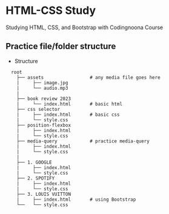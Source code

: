 # HTML-CSS Study

Studying HTML, CSS, and Bootstrap with Codingnoona Course

## Practice file/folder structure

- Structure

```
  root
    ├── assets                 # any media file goes here
    |     ├── image.jpg
    |     └── audio.mp3
    |
    ├── book review 2023
    |     └── index.html       # basic html
    ├── css selector
    |     ├── index.html       # basic css
    |     └── style.css
    ├── position-flexbox
    |     ├── index.html
    |     └── style.css
    ├── media-query            # practice media-query
    |     ├── index.html
    |     └── style.css
    |
    ├── 1. GOOGLE
    |     ├── index.html
    |     └── style.css
    ├── 2. SPOTIFY
    |     ├── index.html
    |     └── style.css
    ├── 3. LOUIS VUITTON
    |     ├── index.html       # using Bootstrap
    └──   └── style.css

```
